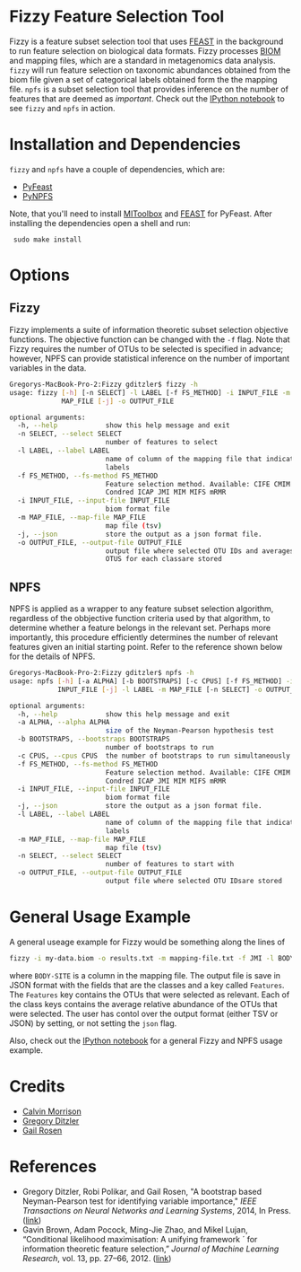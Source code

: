 # Fizzy Feature Selection Tool

Fizzy is a feature subset selection tool that uses [FEAST](http://www.cs.man.ac.uk/~gbrown/fstoolbox/) in the background to run feature selection on biological data formats. Fizzy processes [BIOM](http://biom-format.org/) and mapping files, which are a standard in metagenomics data analysis. `fizzy` will run feature selection on taxonomic abundances obtained from the biom file given a set of categorical labels obtained form the the mapping file.  `npfs` is a subset selection tool that provides inference on the number of features that are deemed as *important*. Check out the [IPython notebook](http://nbviewer.ipython.org/github/EESI/Fizzy/blob/master/test/Fizzy-Notebook.ipynb) to see `fizzy` and `npfs` in action.

# Installation and Dependencies

`fizzy` and `npfs` have a couple of dependencies, which are:
* [PyFeast](https://github.com/EESI/PyFeast) 
* [PyNPFS](https://github.com/EESI/py-npfs)

Note, that you'll need to install [MIToolbox](https://github.com/Craigacp/MIToolbox) and [FEAST](https://github.com/Craigacp/FEAST) for PyFeast. After installing the dependencies open a shell and run: 
```shell
 sudo make install
```

# Options 

## Fizzy 

Fizzy implements a suite of information theoretic subset selection objective functions. The objective function can be changed with the `-f` flag. Note that Fizzy requires the number of OTUs to be selected is specified in advance; however, NPFS can provide statistical inference on the number of important variables in the data. 

```bash
Gregorys-MacBook-Pro-2:Fizzy gditzler$ fizzy -h
usage: fizzy [-h] [-n SELECT] -l LABEL [-f FS_METHOD] -i INPUT_FILE -m
             MAP_FILE [-j] -o OUTPUT_FILE

optional arguments:
  -h, --help            show this help message and exit
  -n SELECT, --select SELECT
                        number of features to select
  -l LABEL, --label LABEL
                        name of column of the mapping file that indicates the
                        labels
  -f FS_METHOD, --fs-method FS_METHOD
                        Feature selection method. Available: CIFE CMIM CondMI
                        Condred ICAP JMI MIM MIFS mRMR
  -i INPUT_FILE, --input-file INPUT_FILE
                        biom format file
  -m MAP_FILE, --map-file MAP_FILE
                        map file (tsv)
  -j, --json            store the output as a json format file.
  -o OUTPUT_FILE, --output-file OUTPUT_FILE
                        output file where selected OTU IDs and averages of the
                        OTUS for each classare stored
```

## NPFS

NPFS is applied as a wrapper to any feature subset selection algorithm, regardless of the obbjective function criteria used by that algorithm, to determine whether a feature belongs in the relevant set. Perhaps more importantly, this procedure efficiently determines the number of relevant features given an initial starting point. Refer to the reference shown below for the details of NPFS. 

```bash
Gregorys-MacBook-Pro-2:Fizzy gditzler$ npfs -h
usage: npfs [-h] [-a ALPHA] [-b BOOTSTRAPS] [-c CPUS] [-f FS_METHOD] -i
            INPUT_FILE [-j] -l LABEL -m MAP_FILE [-n SELECT] -o OUTPUT_FILE

optional arguments:
  -h, --help            show this help message and exit
  -a ALPHA, --alpha ALPHA
                        size of the Neyman-Pearson hypothesis test
  -b BOOTSTRAPS, --bootstraps BOOTSTRAPS
                        number of bootstraps to run
  -c CPUS, --cpus CPUS  the number of bootstraps to run simultaneously
  -f FS_METHOD, --fs-method FS_METHOD
                        Feature selection method. Available: CIFE CMIM CondMI
                        Condred ICAP JMI MIM MIFS mRMR
  -i INPUT_FILE, --input-file INPUT_FILE
                        biom format file
  -j, --json            store the output as a json format file.
  -l LABEL, --label LABEL
                        name of column of the mapping file that indicates the
                        labels
  -m MAP_FILE, --map-file MAP_FILE
                        map file (tsv)
  -n SELECT, --select SELECT
                        number of features to start with
  -o OUTPUT_FILE, --output-file OUTPUT_FILE
                        output file where selected OTU IDsare stored 
```

# General Usage Example

A general useage example for Fizzy would be something along the lines of
```bash
fizzy -i my-data.biom -o results.txt -m mapping-file.txt -f JMI -l BODY-SITE -n 100
```
where `BODY-SITE` is a column in the mapping file. The output file is save in JSON format with the fields that are the classes and a key called `Features`. The `Features` key contains the OTUs that were selected as relevant. Each of the class keys contains the average relative abundance of the OTUs that were selected. The user has contol over the output format (either TSV or JSON) by setting, or not setting the `json` flag. 

Also, check out the [IPython notebook](http://nbviewer.ipython.org/github/EESI/Fizzy/blob/master/test/Fizzy-Notebook.ipynb) for a general Fizzy and NPFS usage example. 

# Credits

* [Calvin Morrison](http://mutantturkey.com/)
* [Gregory Ditzler](http://gregoryditzler.com)
* [Gail Rosen](http://www.ece.drexel.edu/gailr/) 

# References 

* Gregory Ditzler, Robi Polikar, and Gail Rosen, "A bootstrap based Neyman-Pearson test for identifying variable importance," *IEEE Transactions on Neural Networks and Learning Systems*, 2014, In Press. ([link](http://ieeexplore.ieee.org/xpl/articleDetails.jsp?arnumber=6823119))
* Gavin Brown, Adam Pocock, Ming-Jie Zhao, and Mikel Lujan, “Conditional likelihood maximisation: A unifying framework ´
for information theoretic feature selection,” *Journal of Machine Learning Research*, vol. 13, pp. 27–66, 2012. ([link](http://jmlr.org/papers/v13/brown12a.html))
